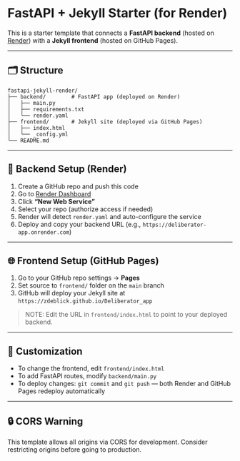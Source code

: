 
# FastAPI + Jekyll Starter (for Render)

This is a starter template that connects a **FastAPI backend** (hosted on [Render](https://render.com)) with a **Jekyll frontend** (hosted on GitHub Pages).

---

## 🗂 Structure

```
fastapi-jekyll-render/
├── backend/        # FastAPI app (deployed on Render)
│   ├── main.py
│   ├── requirements.txt
│   └── render.yaml
├── frontend/       # Jekyll site (deployed via GitHub Pages)
│   ├── index.html
│   └── _config.yml
└── README.md
```

---

## 🚀 Backend Setup (Render)

1. Create a GitHub repo and push this code
2. Go to [Render Dashboard](https://dashboard.render.com)
3. Click **“New Web Service”**
4. Select your repo (authorize access if needed)
5. Render will detect `render.yaml` and auto-configure the service
6. Deploy and copy your backend URL (e.g., `https://deliberator-app.onrender.com`)

---

## 🌐 Frontend Setup (GitHub Pages)

1. Go to your GitHub repo settings → **Pages**
2. Set source to `frontend/` folder on the `main` branch
3. GitHub will deploy your Jekyll site at `https://zdeblick.github.io/Deliberator_app`

> NOTE: Edit the URL in `frontend/index.html` to point to your deployed backend.

---

## 📝 Customization

- To change the frontend, edit `frontend/index.html`
- To add FastAPI routes, modify `backend/main.py`
- To deploy changes: `git commit` and `git push` — both Render and GitHub Pages redeploy automatically

---

## 🔒 CORS Warning

This template allows all origins via CORS for development. Consider restricting origins before going to production.

